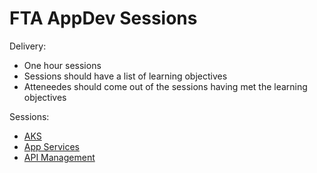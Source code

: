 # FTA AppDev Sessions

Delivery:

- One hour sessions
- Sessions should have a list of learning objectives
- Atteneedes should come out of the sessions having met the learning objectives

Sessions:

- [AKS](AKS.md)
- [App Services](APP-SERVICES.md)
- [API Management](APIM.md)

